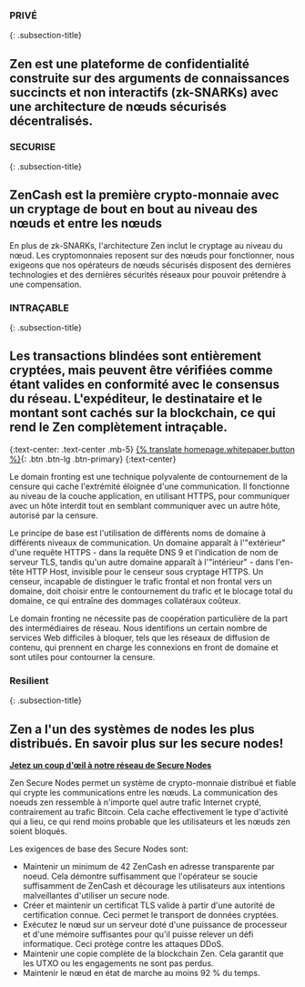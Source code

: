 ### PRIVÉ
{: .subsection-title}
## Zen est une plateforme de confidentialité construite sur des arguments de connaissances succincts et non interactifs (zk-SNARKs) avec une architecture de nœuds sécurisés décentralisés.

### SECURISE
{: .subsection-title}
## ZenCash est la première crypto-monnaie avec un cryptage de bout en bout au niveau des nœuds et entre les nœuds
En plus de zk-SNARKs, l'architecture Zen inclut le cryptage au niveau du nœud. Les cryptomonnaies reposent sur des nœuds pour fonctionner, nous exigeons que nos opérateurs de nœuds sécurisés disposent des dernières technologies et des dernières sécurités réseaux pour pouvoir prétendre à une compensation.

### INTRAÇABLE
{: .subsection-title}
## Les transactions blindées sont entièrement cryptées, mais peuvent être vérifiées comme étant valides en conformité avec le consensus du réseau. L'expéditeur, le destinataire et le montant sont cachés sur la blockchain, ce qui rend le Zen complètement intraçable.

{:text-center: .text-center .mb-5}
[{% translate homepage.whitepaper.button %}]({{site.baseurl_root}}{{site.data.whitepapers[site.lang]}}){: .btn .btn-lg .btn-primary}
{:text-center}

Le domain fronting est une technique polyvalente de contournement de la censure qui cache l'extrémité éloignée d'une communication. Il fonctionne au niveau de la couche application, en utilisant HTTPS, pour communiquer avec un hôte interdit tout en semblant communiquer avec un autre hôte, autorisé par la censure.

Le principe de base est l'utilisation de différents noms de domaine à différents niveaux de communication. Un domaine apparaît à l'"extérieur" d'une requête HTTPS - dans la requête DNS 9 et l'indication de nom de serveur TLS, tandis qu'un autre domaine apparaît à l'"intérieur" - dans l'en-tête HTTP Host, invisible pour le censeur sous cryptage HTTPS. Un censeur, incapable de distinguer le trafic frontal et non frontal vers un domaine, doit choisir entre le contournement du trafic et le blocage total du domaine, ce qui entraîne des dommages collatéraux coûteux.

Le domain fronting ne nécessite pas de coopération particulière de la part des intermédiaires de réseau. Nous identifions un certain nombre de services Web difficiles à bloquer, tels que les réseaux de diffusion de contenu, qui prennent en charge les connexions en front de domaine et sont utiles pour contourner la censure.

### Resilient
{: .subsection-title}
## Zen a l'un des systèmes de nodes les plus distribués. En savoir plus sur les secure nodes!
**[Jetez un coup d'œil à notre réseau de Secure Nodes](https://securenodes.na.zensystem.io/)**

Zen Secure Nodes permet un système de crypto-monnaie distribué et fiable qui crypte les communications entre les nœuds. La communication des noeuds zen ressemble à n'importe quel autre trafic Internet crypté, contrairement au trafic Bitcoin. Cela cache effectivement le type d'activité qui a lieu, ce qui rend moins probable que les utilisateurs et les nœuds zen soient bloqués.

Les exigences de base des Secure Nodes sont:
* Maintenir un minimum de 42 ZenCash en adresse transparente par noeud. Cela démontre suffisamment que l'opérateur se soucie suffisamment de ZenCash et décourage les utilisateurs aux intentions malveillantes d'utiliser un secure node.
* Créer et maintenir un certificat TLS valide à partir d'une autorité de certification connue. Ceci permet le transport de données cryptées.
* Exécutez le nœud sur un serveur doté d'une puissance de processeur et d'une mémoire suffisantes pour qu'il puisse relever un défi informatique. Ceci protège contre les attaques DDoS.
* Maintenir une copie complète de la blockchain Zen. Cela garantit que les UTXO ou les engagements ne sont pas perdus.
* Maintenir le nœud en état de marche au moins 92 % du temps.
